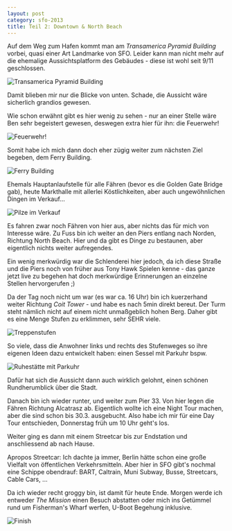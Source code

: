 ```yaml
---
layout: post
category: sfo-2013
title: Teil 2: Downtown & North Beach
---
```


Auf dem Weg zum Hafen kommt man am *Transamerica Pyramid Building* vorbei, quasi einer Art Landmarke von SFO. Leider kann man nicht mehr auf die ehemalige Aussichtsplatform des Gebäudes - diese ist wohl seit 9/11 geschlossen.

![Transamerica Pyramid Building](/images-blog/sfo-2013/20130318_7.jpg)

Damit blieben mir nur die Blicke von unten. Schade, die Aussicht wäre sicherlich grandios gewesen.

Wie schon erwähnt gibt es hier wenig zu sehen - nur an einer Stelle wäre Ben sehr begeistert gewesen, deswegen extra hier für ihn: die Feuerwehr!

![Feuerwehr!](/images-blog/sfo-2013/20130318_8.jpg)

Somit habe ich mich dann doch eher zügig weiter zum nächsten Ziel begeben, dem Ferry Building.

![Ferry Building](/images-blog/sfo-2013/20130318_10.jpg)

Ehemals Hauptanlaufstelle für alle Fähren (bevor es die Golden Gate Bridge gab), heute Markthalle mit allerlei Köstlichkeiten, aber auch ungewöhnlichen Dingen im Verkauf...

![Pilze im Verkauf](/images-blog/sfo-2013/20130318_9.jpg)

Es fahren zwar noch Fähren von hier aus, aber nichts das für mich von Interesse wäre. Zu Fuss bin ich weiter an den Piers entlang nach Norden, Richtung North Beach. Hier und da gibt es Dinge zu bestaunen, aber eigentlich nichts weiter aufregendes.

Ein wenig merkwürdig war die Schlenderei hier jedoch, da ich diese Straße und die Piers noch von früher aus Tony Hawk Spielen kenne - das ganze jetzt live zu begehen hat doch merkwürdige Erinnerungen an einzelne Stellen hervorgerufen ;)

Da der Tag noch nicht um war (es war ca. 16 Uhr) bin ich kuerzerhand weiter Richtung *Coit Tower* - und habe es nach 5min direkt bereut. Der Turm steht nämlich nicht auf einem nicht unmaßgeblich hohen Berg. Daher gibt es eine Menge Stufen zu erklimmen, sehr SEHR viele.

![Treppenstufen](/images-blog/sfo-2013/20130318_12.jpg)

So viele, dass die Anwohner links und rechts des Stufenweges so ihre eigenen Ideen dazu entwickelt haben: einen Sessel mit Parkuhr bspw.

![Ruhestätte mit Parkuhr](/images-blog/sfo-2013/20130318_11.jpg)

Dafür hat sich die Aussicht dann auch wirklich gelohnt, einen schönen Rundherumblick über die Stadt.

Danach bin ich wieder runter, und weiter zum Pier 33. Von hier legen die Fähren Richtung Alcatrasz ab. Eigentlich wollte ich eine Night Tour machen, aber die sind schon bis 30.3. ausgebucht. Also habe ich mir für eine Day Tour entschieden, Donnerstag früh um 10 Uhr geht's los.

Weiter ging es dann mit einem Streetcar bis zur Endstation und anschliessend ab nach Hause.

Apropos Streetcar: Ich dachte ja immer, Berlin hätte schon eine große Vielfalt von öffentlichen Verkehrsmitteln. Aber hier in SFO gibt's nochmal eine Schippe obendrauf: BART, Caltrain, Muni Subway, Busse, Streetcars, Cable Cars, ...

Da ich wieder recht groggy bin, ist damit für heute Ende. Morgen werde ich entweder _The Mission_ einen Besuch abstatten oder mich ins Getümmel rund um Fisherman's Wharf werfen, U-Boot Begehung inklusive.

![Finish](/images-blog/sfo-2013/20130318_13.jpg)
